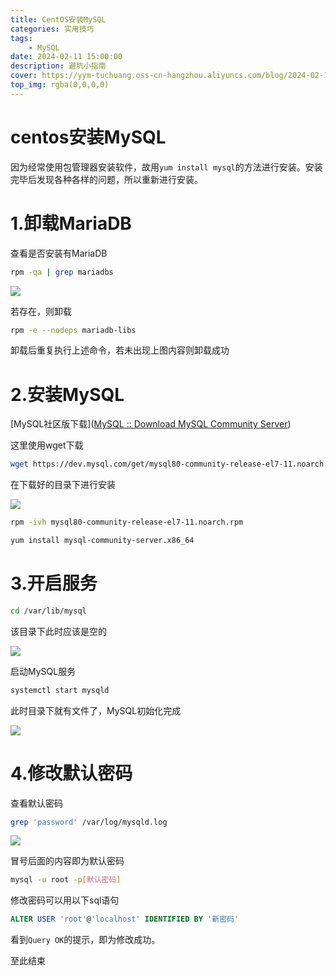 ```yaml
---
title: CentOS安装MySQL
categories: 实用技巧
tags: 
    - MySQL
date: 2024-02-11 15:00:00
description: 避坑小指南
cover: https://yym-tuchuang.oss-cn-hangzhou.aliyuncs.com/blog/2024-02-11/%20cover.jpeg
top_img: rgba(0,0,0,0)
---
```

# centos安装MySQL

因为经常使用包管理器安装软件，故用``yum install mysql``的方法进行安装。安装完毕后发现各种各样的问题，所以重新进行安装。

# 1.卸载MariaDB

查看是否安装有MariaDB

```bash
rpm -qa | grep mariadbs
```

![](https://yym-tuchuang.oss-cn-hangzhou.aliyuncs.com/blog/2024-02-11/%201.png)

若存在，则卸载

```bash
rpm -e --nodeps mariadb-libs
```

卸载后重复执行上述命令，若未出现上图内容则卸载成功

# 2.安装MySQL

[MySQL社区版下载]([MySQL :: Download MySQL Community Server](https://dev.mysql.com/downloads/mysql/))

这里使用wget下载

```bash
wget https://dev.mysql.com/get/mysql80-community-release-el7-11.noarch.rpm
```

在下载好的目录下进行安装

![](https://yym-tuchuang.oss-cn-hangzhou.aliyuncs.com/blog/2024-02-11/%202.jpeg)

```bash
rpm -ivh mysql80-community-release-el7-11.noarch.rpm
```

```bash
yum install mysql-community-server.x86_64
```

# 3.开启服务

```bash
cd /var/lib/mysql
```

该目录下此时应该是空的

![](https://yym-tuchuang.oss-cn-hangzhou.aliyuncs.com/blog/2024-02-11/%203.jpeg)

启动MySQL服务

```bash
systemctl start mysqld
```

此时目录下就有文件了，MySQL初始化完成

![](https://yym-tuchuang.oss-cn-hangzhou.aliyuncs.com/blog/2024-02-11/%204.jpeg)

# 4.修改默认密码

查看默认密码

```bash
grep 'password' /var/log/mysqld.log
```

![](https://yym-tuchuang.oss-cn-hangzhou.aliyuncs.com/blog/2024-02-11/%205.jpeg)

冒号后面的内容即为默认密码

```bash
mysql -u root -p[默认密码]
```

修改密码可以用以下sql语句

```sql
ALTER USER 'root'@'localhost' IDENTIFIED BY '新密码'
```

看到``Query OK``的提示，即为修改成功。

至此结束